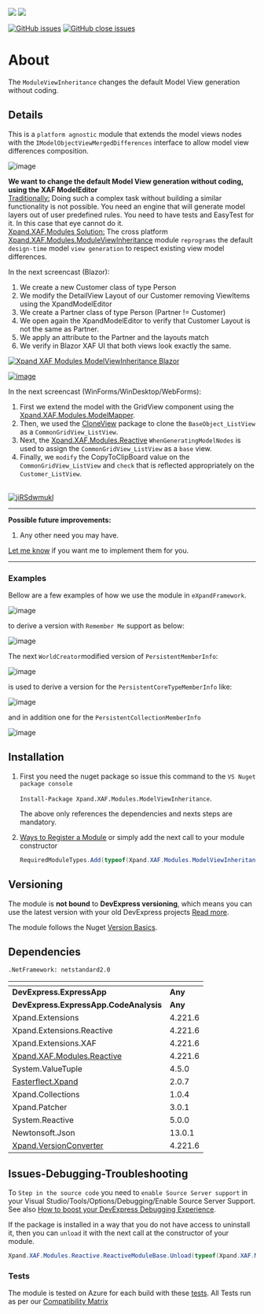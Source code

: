 ![](https://xpandshields.azurewebsites.net/nuget/v/Xpand.XAF.Modules.ModelViewInheritance.svg?&style=flat) ![](https://xpandshields.azurewebsites.net/nuget/dt/Xpand.XAF.Modules.ModelViewInheritance.svg?&style=flat)

[![GitHub issues](https://xpandshields.azurewebsites.net/github/issues/eXpandFramework/expand/ModelViewInheritance.svg)](https://github.com/eXpandFramework/eXpand/issues?utf8=%E2%9C%93&q=is%3Aissue+is%3Aopen+sort%3Aupdated-desc+label%3AReactive.XAF+label%3AModelViewInheritance) [![GitHub close issues](https://xpandshields.azurewebsites.net/github/issues-closed/eXpandFramework/eXpand/ModelViewInheritance.svg)](https://github.com/eXpandFramework/eXpand/issues?utf8=%E2%9C%93&q=is%3Aissue+is%3Aclosed+sort%3Aupdated-desc+label%3AReactive.XAF+label%3AModelViewInheritance)
# About 

The `ModuleViewInheritance` changes the default Model View generation without coding.

## Details
This is a `platform agnostic` module that extends the model views nodes with the `IModelObjectViewMergedDifferences` interface to allow model view differences composition. 

![image](https://user-images.githubusercontent.com/159464/50849204-f80e3b00-137e-11e9-8c6c-0a93edffb954.png)

**We want to change the default Model View generation without coding, using the XAF ModelEditor**
</br><u>Traditionally:</u>
Doing such a complex task without building a similar functionality is not possible. You need an engine that will generate model layers out of user predefined rules. You need to have tests and EasyTest for it. In this case that eye cannot do it. 
</br><u>Xpand.XAF.Modules Solution:</u>
The cross platform [Xpand.XAF.Modules.ModuleViewInheritance](https://github.com/eXpandFramework/DevExpress.XAF/tree/master/src/Modules/ModelViewInheritance) module `reprograms` the default `design-time` model `view generation` to respect existing view model differences.
 </br>

In the next screencast (Blazor): 
1. We create a new Customer class of type Person
2. We modify the DetailView Layout of our Customer removing ViewItems using the XpandModelEditor
3. We create a Partner class of type Person (Partner != Customer)
4. We open again the XpandModelEditor to verify that Customer Layout is not the same as Partner.
5. We apply an attribute to the Partner and the layouts match
6. We verify in Blazor XAF UI that both views look exactly the same.

<Twitter tags="#Blazor">

[![Xpand XAF Modules ModelViewInheritance Blazor](https://user-images.githubusercontent.com/159464/104476203-a5e4fd80-55c8-11eb-8b75-c62bf5d7c1d7.gif)](https://www.youtube.com/watch?v=6O02vQzNRPs&t=8s)
</Twitter>

[![image](https://user-images.githubusercontent.com/159464/87556331-2fba1980-c6bf-11ea-8a10-e525dda86364.png)](https://youtu.be/uh4SMPwJ5pU)


In the next screencast (WinForms/WinDesktop/WebForms): 
   1. First we extend the model with the GridView component using the [Xpand.XAF.Modules.ModelMapper](https://github.com/eXpandFramework/DevExpress.XAF/tree/master/src/Modules/ModelMapper).
   1. Then, we used the [CloneView](https://github.com/eXpandFramework/DevExpress.XAF/tree/master/src/Modules/CloneModelView) package to clone the `BaseObject_ListView` as a `CommonGridView_ListView`. 
   2. Next, the [Xpand.XAF.Modules.Reactive](https://github.com/eXpandFramework/DevExpress.XAF/tree/master/src/Modules/Reactive) `WhenGeneratingModelNodes` is used to assign the `CommonGridView_ListView` as a `base` view.
   2. Finally, we `modify` the CopyToClipBoard value on the `CommonGridView_ListView` and `check` that is reflected appropriately on the `Customer_ListView`. </br></br>

<Twitter tags="#Winforms #WebForms">

[![jiRSdwmukl](https://user-images.githubusercontent.com/159464/86963022-84640e80-c16c-11ea-8f8d-523a4d6f3312.gif)](https://youtu.be/uh4SMPwJ5pU)

</Twitter>

--- 

**Possible future improvements:**

1. Any other need you may have.

[Let me know](https://github.com/sponsors/apobekiaris) if you want me to implement them for you.

---

### Examples
Bellow are a few examples of how we use the module in `eXpandFramework`. 



![image](https://user-images.githubusercontent.com/159464/50846982-1709ce80-1379-11e9-877a-6a2e277867a7.png)

to derive a version with `Remember Me` support as below:

![image](https://user-images.githubusercontent.com/159464/50847225-b75ff300-1379-11e9-998d-bcc22bc4bd00.png)

The next `WorldCreator`modified version of `PersistentMemberInfo`:

![image](https://user-images.githubusercontent.com/159464/50848737-af09b700-137d-11e9-94f0-578a0a922455.png)


is used to derive a version for the `PersistentCoreTypeMemberInfo` like:

![image](https://user-images.githubusercontent.com/159464/50848552-399de680-137d-11e9-84dc-a1d574100b48.png)

and in addition one for the `PersistentCollectionMemberInfo` 

![image](https://user-images.githubusercontent.com/159464/50848410-e7f55c00-137c-11e9-8f4a-c9511d95455b.png)


## Installation 
1. First you need the nuget package so issue this command to the `VS Nuget package console` 

   `Install-Package Xpand.XAF.Modules.ModelViewInheritance`.

    The above only references the dependencies and nexts steps are mandatory.

2. [Ways to Register a Module](https://documentation.devexpress.com/eXpressAppFramework/118047/Concepts/Application-Solution-Components/Ways-to-Register-a-Module)
or simply add the next call to your module constructor
    ```cs
    RequiredModuleTypes.Add(typeof(Xpand.XAF.Modules.ModelViewInheritanceModule));
    ```
## Versioning
The module is **not bound** to **DevExpress versioning**, which means you can use the latest version with your old DevExpress projects [Read more](https://github.com/eXpandFramework/XAF/tree/master/tools/Xpand.VersionConverter).

The module follows the Nuget [Version Basics](https://docs.microsoft.com/en-us/nuget/reference/package-versioning#version-basics).
## Dependencies
`.NetFramework: netstandard2.0`

|<!-- -->|<!-- -->
|----|----
|**DevExpress.ExpressApp**|**Any**
 |**DevExpress.ExpressApp.CodeAnalysis**|**Any**
|Xpand.Extensions|4.221.6
 |Xpand.Extensions.Reactive|4.221.6
 |Xpand.Extensions.XAF|4.221.6
 |[Xpand.XAF.Modules.Reactive](https://github.com/eXpandFramework/Reactive.XAF/tree/master/src/Modules/Xpand.XAF.Modules.Reactive)|4.221.6
 |System.ValueTuple|4.5.0
 |[Fasterflect.Xpand](https://github.com/eXpandFramework/Fasterflect)|2.0.7
 |Xpand.Collections|1.0.4
 |Xpand.Patcher|3.0.1
 |System.Reactive|5.0.0
 |Newtonsoft.Json|13.0.1
 |[Xpand.VersionConverter](https://github.com/eXpandFramework/Reactive.XAF/tree/master/tools/Xpand.VersionConverter)|4.221.6

## Issues-Debugging-Troubleshooting

To `Step in the source code` you need to `enable Source Server support` in your Visual Studio/Tools/Options/Debugging/Enable Source Server Support. See also [How to boost your DevExpress Debugging Experience](https://github.com/eXpandFramework/DevExpress.XAF/wiki/How-to-boost-your-DevExpress-Debugging-Experience#1-index-the-symbols-to-your-custom-devexpresss-installation-location).

If the package is installed in a way that you do not have access to uninstall it, then you can `unload` it with the next call at the constructor of your module.
```cs
Xpand.XAF.Modules.Reactive.ReactiveModuleBase.Unload(typeof(Xpand.XAF.Modules.ModelViewInheritance.ModelViewInheritanceModule))
```

### Tests
The module is tested on Azure for each build with these [tests](https://github.com/eXpandFramework/Packages/tree/master/src/Tests/Xpand.XAF.s.ModelViewInheritance.ModelViewInheritance). 
All Tests run as per our [Compatibility Matrix](https://github.com/eXpandFramework/DevExpress.XAF#compatibility-matrix)

